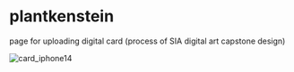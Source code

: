 # plantkenstein
page for uploading digital card (process of SIA digital art capstone design)

![card_iphone14](https://github.com/LJS0714/plantkenstein/assets/109053223/027d17ef-13bf-4066-a0cd-c1acd5e01bc5)
